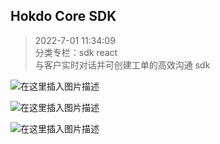 ## Hokdo Core SDK

> 2022-7-01 11:34:09
> <br>分类专栏：sdk react  
> 与客户实时对话并可创建工单的高效沟通 sdk

![在这里插入图片描述](https://img-blog.csdnimg.cn/882c8417baee4639a5e74ab05370129c.jpeg#pic_center)

![在这里插入图片描述](https://img-blog.csdnimg.cn/2460acbf4c1041ceb1fbd9955b208d33.png)

![在这里插入图片描述](https://img-blog.csdnimg.cn/21ece7cc83504a6dbbb331796f7c4ca3.png)
